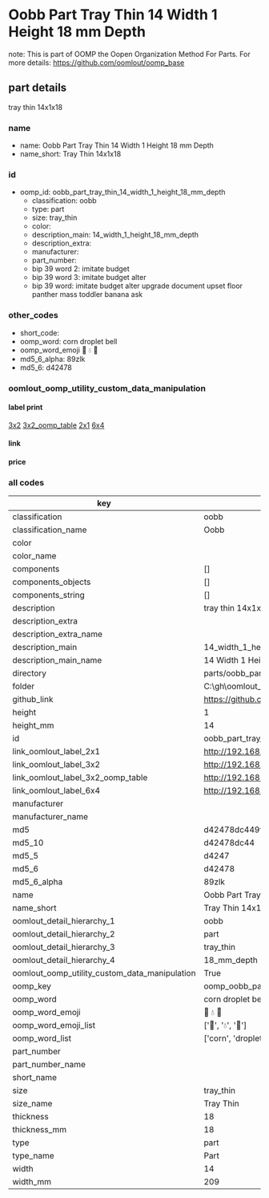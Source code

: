 # Oobb Part Tray Thin 14 Width 1 Height 18 mm Depth  

note: This is part of OOMP the Oopen Organization Method For Parts. For more details: https://github.com/oomlout/oomp_base

##  part details
  



tray thin 14x1x18



### name
* name: Oobb Part Tray Thin 14 Width 1 Height 18 mm Depth
* name_short: Tray Thin 14x1x18 
### id
* oomp_id: oobb_part_tray_thin_14_width_1_height_18_mm_depth
  * classification: oobb
  * type: part
  * size: tray_thin
  * color: 
  * description_main: 14_width_1_height_18_mm_depth
  * description_extra: 
  * manufacturer: 
  * part_number: 
  * bip 39 word 2: imitate budget
  * bip 39 word 3: imitate budget alter
  * bip 39 word: imitate budget alter upgrade document upset floor panther mass toddler banana ask

### other_codes
* short_code: 
* oomp_word: corn droplet bell
* oomp_word_emoji :corn: :droplet: :bell:
* md5_6_alpha: 89zlk
* md5_6: d42478






### oomlout_oomp_utility_custom_data_manipulation
#### label print
[3x2](http://192.168.1.245:1112/?label=oomp%2089zlk)
[3x2_oomp_table](http://192.168.1.108:1112/?label=oomp%2089zlk)
[2x1](http://192.168.1.242:1112/?label=oomp%2089zlk)
[6x4](http://192.168.1.55:1112/?label=oomp%2089zlk)    

#### link

                              

#### price







### all codes 
| key | value |  
| --- | --- |  
| classification | oobb |  
| classification_name | Oobb |  
| color |  |  
| color_name |  |  
| components | [] |  
| components_objects | [] |  
| components_string | [] |  
| description | tray thin 14x1x18 |  
| description_extra |  |  
| description_extra_name |  |  
| description_main | 14_width_1_height_18_mm_depth |  
| description_main_name | 14 Width 1 Height 18 mm Depth |  
| directory | parts/oobb_part_tray_thin_14_width_1_height_18_mm_depth |  
| folder | C:\gh\oomlout_oobb_version_4_generated_parts\things\oobb_part_tray_thin_14_width_1_height_18_mm_depth |  
| github_link | https://github.com/oomlout/oomlout_oomp_part_src/tree/main/parts/oobb_part_tray_thin_14_width_1_height_18_mm_depth |  
| height | 1 |  
| height_mm | 14 |  
| id | oobb_part_tray_thin_14_width_1_height_18_mm_depth |  
| link_oomlout_label_2x1 | http://192.168.1.242:1112/?label=oomp%2089zlk |  
| link_oomlout_label_3x2 | http://192.168.1.245:1112/?label=oomp%2089zlk |  
| link_oomlout_label_3x2_oomp_table | http://192.168.1.108:1112/?label=oomp%2089zlk |  
| link_oomlout_label_6x4 | http://192.168.1.55:1112/?label=oomp%2089zlk |  
| manufacturer |  |  
| manufacturer_name |  |  
| md5 | d42478dc449fcb2fbca03eea0ec7638b |  
| md5_10 | d42478dc44 |  
| md5_5 | d4247 |  
| md5_6 | d42478 |  
| md5_6_alpha | 89zlk |  
| name | Oobb Part Tray Thin 14 Width 1 Height 18 mm Depth |  
| name_short | Tray Thin 14x1x18  |  
| oomlout_detail_hierarchy_1 | oobb |  
| oomlout_detail_hierarchy_2 | part |  
| oomlout_detail_hierarchy_3 | tray_thin |  
| oomlout_detail_hierarchy_4 | 18_mm_depth |  
| oomlout_oomp_utility_custom_data_manipulation | True |  
| oomp_key | oomp_oobb_part_tray_thin_14_width_1_height_18_mm_depth |  
| oomp_word | corn droplet bell |  
| oomp_word_emoji | :corn: :droplet: :bell: |  
| oomp_word_emoji_list | [':corn:', ':droplet:', ':bell:'] |  
| oomp_word_list | ['corn', 'droplet', 'bell'] |  
| part_number |  |  
| part_number_name |  |  
| short_name |  |  
| size | tray_thin |  
| size_name | Tray Thin |  
| thickness | 18 |  
| thickness_mm | 18 |  
| type | part |  
| type_name | Part |  
| width | 14 |  
| width_mm | 209 |  
